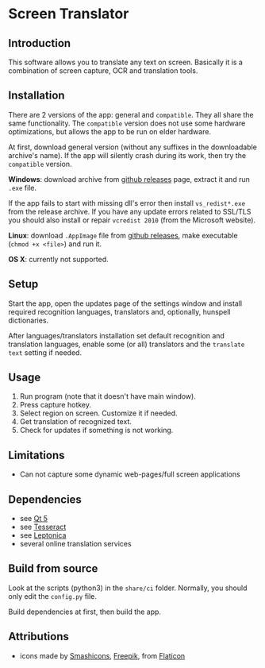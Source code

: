 # Screen Translator

## Introduction

This software allows you to translate any text on screen.
Basically it is a combination of screen capture, OCR and translation tools.

## Installation

There are 2 versions of the app: general and `compatible`.
They all share the same functionality.
The `compatible` version does not use some hardware optimizations,
but allows the app to be run on elder hardware.

At first, download general version (without any suffixes in
the downloadable archive's name).
If the app will silently crash during its work,
then try the `compatible` version.

**Windows**: download archive from [github releases](https://github.com/OneMoreGres/ScreenTranslator/releases) page, extract it and run `.exe` file.

If the app fails to start with missing dll's error then install `vs_redist*.exe` from the release archive.
If you have any update errors related to SSL/TLS you should also install or repair `vcredist 2010` (from the Microsoft website).

**Linux**: download `.AppImage` file from [github releases](https://github.com/OneMoreGres/ScreenTranslator/releases), make executable (`chmod +x <file>`) and run it.

**OS X**: currently not supported.

## Setup

Start the app, open the updates page of the settings window
and install required recognition languages, translators and, optionally,
hunspell dictionaries.

After languages/translators installation set default recognition and
translation languages, enable some (or all) translators
and the `translate text` setting if needed.

## Usage

1. Run program (note that it doesn't have main window).
2. Press capture hotkey.
3. Select region on screen. Customize it if needed.
4. Get translation of recognized text.
5. Check for updates if something is not working.

## Limitations

* Can not capture some dynamic web-pages/full screen applications

## Dependencies

* see [Qt 5](https://qt-project.org/)
* see [Tesseract](https://github.com/tesseract-ocr/tesseract/)
* see [Leptonica](https://leptonica.com/)
* several online translation services

## Build from source

Look at the scripts (python3) in the `share/ci` folder.
Normally, you should only edit the `config.py` file.

Build dependencies at first, then build the app.

## Attributions

* icons made by
[Smashicons](https://www.flaticon.com/authors/smashicons),
[Freepik](https://www.flaticon.com/authors/freepik),
from [Flaticon](https://www.flaticon.com/)
